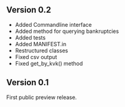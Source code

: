 Version 0.2
-----------

- Added Commandline interface
- Added method for querying bankruptcies
- Added tests
- Added MANIFEST.in
- Restructured classes
- Fixed csv output
- Fixed get_by_kvk() method

Version 0.1
-----------

First public preview release.